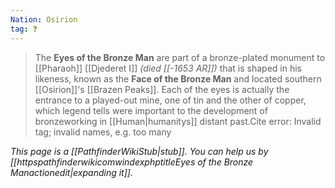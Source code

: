 ```yaml
---
Nation: Osirion
tag: ❓
---
```


> The **Eyes of the Bronze Man** are part of a bronze-plated monument to [[Pharaoh]] [[Djederet I]] *(died [[-1653 AR]])* that is shaped in his likeness, known as the **Face of the Bronze Man** and located southern [[Osirion]]'s [[Brazen Peaks]]. Each of the eyes is actually the entrance to a played-out mine, one of tin and the other of copper, which legend tells were important to the development of bronzeworking in [[Human|humanitys]] distant past.Cite error: Invalid <ref> tag; invalid names, e.g. too many



*This page is a [[PathfinderWikiStub|stub]]. You can help us by [[httpspathfinderwikicomwindexphptitleEyes of the Bronze Manactionedit|expanding it]].*








